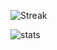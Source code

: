 ![Streak](http://github-readme-streak-stats.herokuapp.com?user=Luiz-eduardp&theme=dark&date_format=j%20M%5B%20Y%5D)

![stats](https://github-readme-stats.vercel.app/api?username=Luiz-eduardp&show_icons=true&theme=great-gatsby)

